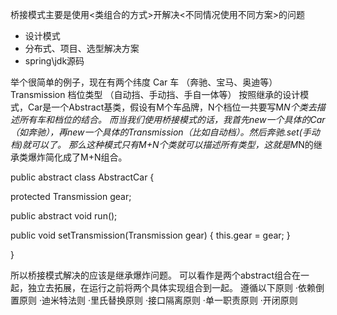 桥接模式主要是使用<类组合的方式>开解决<不同情况使用不同方案>的问题
 
- 设计模式
- 分布式、项目、选型解决方案
- spring\jdk源码

举个很简单的例子，现在有两个纬度
Car 车 （奔驰、宝马、奥迪等）
Transmission 档位类型 （自动挡、手动挡、手自一体等）
按照继承的设计模式，Car是一个Abstract基类，假设有M个车品牌，N个档位一共要写M*N个类去描述所有车和档位的结合。
而当我们使用桥接模式的话，我首先new一个具体的Car（如奔驰），再new一个具体的Transmission（比如自动档）。然后奔驰.set(手动档)就可以了。
那么这种模式只有M+N个类就可以描述所有类型，这就是M*N的继承类爆炸简化成了M+N组合。

public abstract class AbstractCar {

protected Transmission gear;

public abstract void run();

public void setTransmission(Transmission gear) {
this.gear = gear;
}

}

所以桥接模式解决的应该是继承爆炸问题。
可以看作是两个abstract组合在一起，独立去拓展，在运行之前将两个具体实现组合到一起。
遵循以下原则
·依赖倒置原则
·迪米特法则
·里氏替换原则
·接口隔离原则
·单一职责原则
·开闭原则